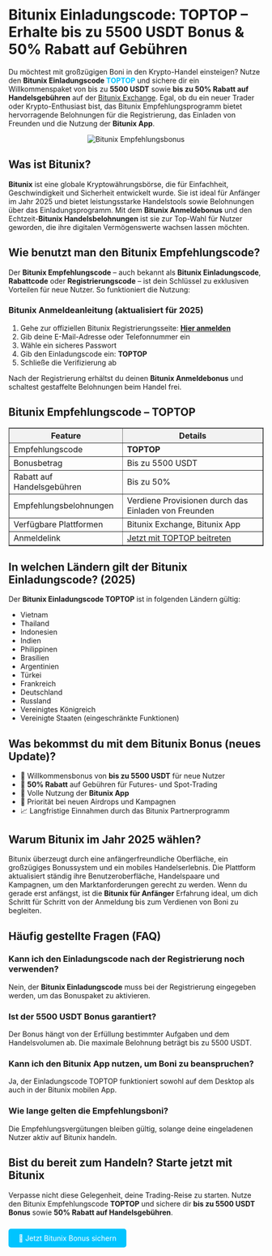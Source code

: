 <h1>Bitunix Einladungscode: TOPTOP – Erhalte bis zu 5500 USDT Bonus & 50% Rabatt auf Gebühren</h1>

<p>Du möchtest mit großzügigen Boni in den Krypto-Handel einsteigen? Nutze den <strong>Bitunix Einladungscode <span style="color:#00c4ff;">TOPTOP</span></strong> und sichere dir ein Willkommenspaket von bis zu <strong>5500 USDT</strong> sowie <strong>bis zu 50% Rabatt auf Handelsgebühren</strong> auf der <a href="https://www.bitunix.com" target="_blank">Bitunix Exchange</a>. Egal, ob du ein neuer Trader oder Krypto-Enthusiast bist, das Bitunix Empfehlungsprogramm bietet hervorragende Belohnungen für die Registrierung, das Einladen von Freunden und die Nutzung der <strong>Bitunix App</strong>.</p>

<p style="text-align:center;">
  <img src="https://images.mirror-media.xyz/publication-images/5HHn_9o5RXe2-Feq0hKcE.png" alt="Bitunix Empfehlungsbonus" style="max-width:100%;height:auto;">
</p>

<h2>Was ist Bitunix?</h2>
<p><strong>Bitunix</strong> ist eine globale Kryptowährungsbörse, die für Einfachheit, Geschwindigkeit und Sicherheit entwickelt wurde. Sie ist ideal für Anfänger im Jahr 2025 und bietet leistungsstarke Handelstools sowie Belohnungen über das Einladungsprogramm. Mit dem <strong>Bitunix Anmeldebonus</strong> und den Echtzeit-<strong>Bitunix Handelsbelohnungen</strong> ist sie zur Top-Wahl für Nutzer geworden, die ihre digitalen Vermögenswerte wachsen lassen möchten.</p>

<h2>Wie benutzt man den Bitunix Empfehlungscode?</h2>
<p>Der <strong>Bitunix Empfehlungscode</strong> – auch bekannt als <strong>Bitunix Einladungscode</strong>, <strong>Rabattcode</strong> oder <strong>Registrierungscode</strong> – ist dein Schlüssel zu exklusiven Vorteilen für neue Nutzer. So funktioniert die Nutzung:</p>

<h3>Bitunix Anmeldeanleitung (aktualisiert für 2025)</h3>
<ol>
  <li>Gehe zur offiziellen Bitunix Registrierungsseite: <a href="https://www.bitunix.com/register?vipCode=TOPTOP" target="_blank"><strong>Hier anmelden</strong></a></li>
  <li>Gib deine E-Mail-Adresse oder Telefonnummer ein</li>
  <li>Wähle ein sicheres Passwort</li>
  <li>Gib den Einladungscode ein: <strong>TOPTOP</strong></li>
  <li>Schließe die Verifizierung ab</li>
</ol>
<p>Nach der Registrierung erhältst du deinen <strong>Bitunix Anmeldebonus</strong> und schaltest gestaffelte Belohnungen beim Handel frei.</p>

<h2>Bitunix Empfehlungscode – TOPTOP</h2>

<table border="1" cellpadding="10" style="border-collapse:collapse;">
  <thead>
    <tr style="background-color:#f2f2f2;">
      <th>Feature</th>
      <th>Details</th>
    </tr>
  </thead>
  <tbody>
    <tr>
      <td>Empfehlungscode</td>
      <td><strong>TOPTOP</strong></td>
    </tr>
    <tr>
      <td>Bonusbetrag</td>
      <td>Bis zu 5500 USDT</td>
    </tr>
    <tr>
      <td>Rabatt auf Handelsgebühren</td>
      <td>Bis zu 50%</td>
    </tr>
    <tr>
      <td>Empfehlungsbelohnungen</td>
      <td>Verdiene Provisionen durch das Einladen von Freunden</td>
    </tr>
    <tr>
      <td>Verfügbare Plattformen</td>
      <td>Bitunix Exchange, Bitunix App</td>
    </tr>
    <tr>
      <td>Anmeldelink</td>
      <td><a href="https://www.bitunix.com/register?vipCode=TOPTOP" target="_blank">Jetzt mit TOPTOP beitreten</a></td>
    </tr>
  </tbody>
</table>

<h2>In welchen Ländern gilt der Bitunix Einladungscode? (2025)</h2>
<p>Der <strong>Bitunix Einladungscode TOPTOP</strong> ist in folgenden Ländern gültig:</p>
<ul>
  <li>Vietnam</li>
  <li>Thailand</li>
  <li>Indonesien</li>
  <li>Indien</li>
  <li>Philippinen</li>
  <li>Brasilien</li>
  <li>Argentinien</li>
  <li>Türkei</li>
  <li>Frankreich</li>
  <li>Deutschland</li>
  <li>Russland</li>
  <li>Vereinigtes Königreich</li>
  <li>Vereinigte Staaten (eingeschränkte Funktionen)</li>
</ul>

<h2>Was bekommst du mit dem Bitunix Bonus (neues Update)?</h2>
<ul>
  <li>🎁 Willkommensbonus von <strong>bis zu 5500 USDT</strong> für neue Nutzer</li>
  <li>💸 <strong>50% Rabatt</strong> auf Gebühren für Futures- und Spot-Trading</li>
  <li>📲 Volle Nutzung der <strong>Bitunix App</strong></li>
  <li>🎯 Priorität bei neuen Airdrops und Kampagnen</li>
  <li>📈 Langfristige Einnahmen durch das Bitunix Partnerprogramm</li>
</ul>

<h2>Warum Bitunix im Jahr 2025 wählen?</h2>
<p>Bitunix überzeugt durch eine anfängerfreundliche Oberfläche, ein großzügiges Bonussystem und ein mobiles Handelserlebnis. Die Plattform aktualisiert ständig ihre Benutzeroberfläche, Handelspaare und Kampagnen, um den Marktanforderungen gerecht zu werden. Wenn du gerade erst anfängst, ist die <strong>Bitunix für Anfänger</strong> Erfahrung ideal, um dich Schritt für Schritt von der Anmeldung bis zum Verdienen von Boni zu begleiten.</p>

<h2>Häufig gestellte Fragen (FAQ)</h2>
<h3>Kann ich den Einladungscode nach der Registrierung noch verwenden?</h3>
<p>Nein, der <strong>Bitunix Einladungscode</strong> muss bei der Registrierung eingegeben werden, um das Bonuspaket zu aktivieren.</p>

<h3>Ist der 5500 USDT Bonus garantiert?</h3>
<p>Der Bonus hängt von der Erfüllung bestimmter Aufgaben und dem Handelsvolumen ab. Die maximale Belohnung beträgt bis zu 5500 USDT.</p>

<h3>Kann ich den Bitunix App nutzen, um Boni zu beanspruchen?</h3>
<p>Ja, der Einladungscode TOPTOP funktioniert sowohl auf dem Desktop als auch in der Bitunix mobilen App.</p>

<h3>Wie lange gelten die Empfehlungsboni?</h3>
<p>Die Empfehlungsvergütungen bleiben gültig, solange deine eingeladenen Nutzer aktiv auf Bitunix handeln.</p>

<h2>Bist du bereit zum Handeln? Starte jetzt mit Bitunix</h2>
<p>Verpasse nicht diese Gelegenheit, deine Trading-Reise zu starten. Nutze den Bitunix Empfehlungscode <strong>TOPTOP</strong> und sichere dir <strong>bis zu 5500 USDT Bonus</strong> sowie <strong>50% Rabatt auf Handelsgebühren</strong>.</p>

<p><a href="https://www.bitunix.com/register?vipCode=TOPTOP" target="_blank" style="background-color:#00c4ff;color:#fff;padding:10px 20px;text-decoration:none;border-radius:5px;display:inline-block;margin-top:10px;">🎉 Jetzt Bitunix Bonus sichern</a></p>
